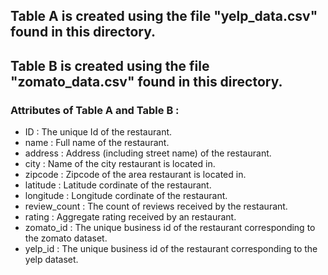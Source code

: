## Table A is created using the file "yelp_data.csv" found in this directory.
## Table B is created using the file "zomato_data.csv" found in this directory.

### Attributes of Table A and Table B :
- ID : The unique Id of the restaurant.
- name : Full name of the restaurant.
- address : Address (including street name) of the restaurant.
- city : Name of the city restaurant is located in.
- zipcode : Zipcode of the area restaurant is located in.
- latitude : Latitude cordinate of the restaurant.
- longitude : Longitude cordinate of the restaurant. 
- review_count : The count of reviews received by the restaurant.
- rating : Aggregate rating received by an restaurant.
- zomato_id : The unique business id of the restaurant corresponding to the zomato dataset.
- yelp_id : The unique business id of the restaurant corresponding to the yelp dataset.
